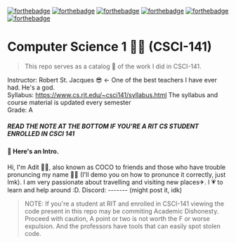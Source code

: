 [![forthebadge](https://forthebadge.com/images/badges/validated-html2.svg)](https://forthebadge.com)
[![forthebadge](https://forthebadge.com/images/badges/built-with-grammas-recipe.svg)](https://forthebadge.com)
[![forthebadge](https://forthebadge.com/images/badges/built-with-love.svg)](https://forthebadge.com)
[![forthebadge](https://forthebadge.com/images/badges/contains-cat-gifs.svg)](https://forthebadge.com)
[![forthebadge](https://forthebadge.com/images/badges/made-with-crayons.svg)](https://forthebadge.com)
[![forthebadge](https://forthebadge.com/images/badges/powered-by-jeffs-keyboard.svg)](https://forthebadge.com)

# Computer Science 1 👨‍💻  (CSCI-141) 
>This repo serves as a catalog 📒 of the work I did in CSCI-141. 

Instructor: Robert St. Jacques 😎 <- One of the best teachers I have ever had. He's a god.  
Syllabus: https://www.cs.rit.edu/~csci141/syllabus.html The syllabus and course material is updated every semester  
Grade: A  
##### READ THE NOTE AT THE BOTTOM IF YOU'RE A RIT CS STUDENT ENROLLED IN CSCI 141

#### 📌 Here's an Intro.
Hi, I'm Adit 🙋‍♂️, also known as COCO to friends and those who have trouble pronuncing my name 🤷‍♂️ (I'll demo you on how to pronunce it correctly, just lmk). I am very passionate about travelling and visiting new places✈. I 💗 to learn and help around :D. 
Discord: ------- (might post it, idk)

> NOTE: If you're a student at RIT and enrolled in CSCI-141 viewing the code present in this repo may be commiting Academic Dishonesty. Proceed with caution, A point or two is not worth the F or worse expulsion. And the professors have tools that can easily spot stolen code.
